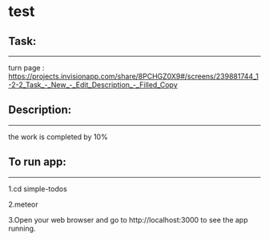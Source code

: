 # test
## Task: 
_________________________________________________________________________________________________________________________________

turn page : https://projects.invisionapp.com/share/8PCHGZ0X9#/screens/239881744_1-2-2_Task_-_New_-_Edit_Description_-_Filled_Copy

## Description:
__________________________________________________________________________________________________________________________________

the work is completed by 10%

## To run app:
___________________________________________________________________________________________________________________________________

1.cd simple-todos

2.meteor

3.Open your web browser and go to http://localhost:3000 to see the app running.


